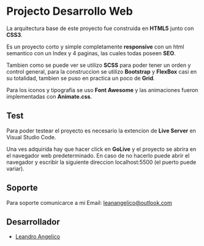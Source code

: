 # Projecto Desarrollo Web

La arquitectura base de este proyecto fue construida en **HTML5** junto con **CSS3**.

Es un proyecto corto y simple completamente **responsive** con un html semantico con un Index y 4 paginas, las cuales todas poseen **SEO**. 

Tambien como se puede ver se utilizo **SCSS** para poder tener un orden y control general,
para la construccion se utilizo **Bootstrap** y **FlexBox** casi en su totalidad, tambien se puso en practica un poco de **Grid**.

Para los iconos y tipografia se uso **Font Awesome** y las animaciones fueron implementadas con **Animate.css**.



## Test

Para poder testear el proyecto es necesario la extencion de **Live Server** en Visual Studio Code.

Una ves adquirida hay que hacer click en **GoLive** y el proyecto se abrira en el navegador web predeterminado. En caso de no hacerlo puede abrir el navegador y escribir la siguiente direccion localhost:5500 (el puerto puede variar).

## Soporte

Para soporte comunicarce a mi Email: leanangelico@outlook.com


## Desarrollador

- [Leandro Angelico](https://github.com/Lean-ang)
